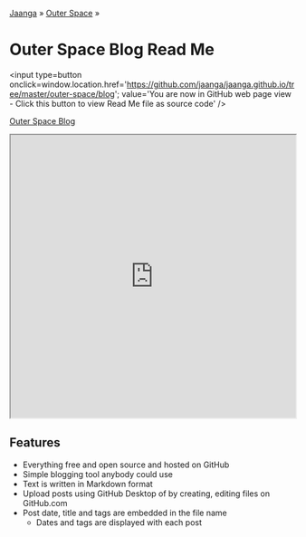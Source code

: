 [Jaanga]( http://jaanga.github.io ) &raquo; [Outer Space]( http://jaanga.github.io/outer-space/ ) &raquo; 

Outer Space Blog Read Me
===

<span style=display:none; >[You are now in GitHub source code view - click this link to view Read Me file as a web page]( http://jaanga.github.io/outer-space/blog/index.html#readme.md "View file as a web page." ) </span>
<input type=button onclick=window.location.href='https://github.com/jaanga/jaanga.github.io/tree/master/outer-space/blog'; value='You are now in GitHub web page view - Click this button to view Read Me file as source code'  />


[Outer Space Blog]( http://jaanga.github.io/outer-space/blog/index.html )


<iframe src=http://exploratoria.github.io/lib/code-edit-view/code-edit-view.html#http://jaanga.github.io/outer-space/blog/index.html width=100% height=500px></iframe>


## Features

* Everything free and open source and hosted on GitHub 
* Simple blogging tool anybody could use
* Text is written in Markdown format
* Upload posts using GitHub Desktop of by creating, editing files on GitHub.com
* Post date, title and tags are embedded in the file name
	* Dates and tags are displayed with each post
